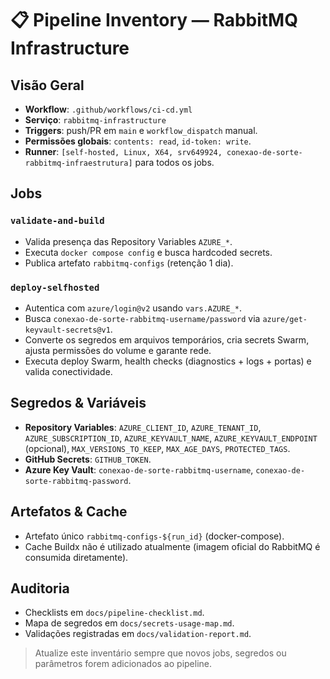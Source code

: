 # 📋 Pipeline Inventory — RabbitMQ Infrastructure

## Visão Geral
- **Workflow**: `.github/workflows/ci-cd.yml`
- **Serviço**: `rabbitmq-infrastructure`
- **Triggers**: push/PR em `main` e `workflow_dispatch` manual.
- **Permissões globais**: `contents: read`, `id-token: write`.
- **Runner**: `[self-hosted, Linux, X64, srv649924, conexao-de-sorte-rabbitmq-infraestrutura]` para todos os jobs.

## Jobs
### `validate-and-build`
- Valida presença das Repository Variables `AZURE_*`.
- Executa `docker compose config` e busca hardcoded secrets.
- Publica artefato `rabbitmq-configs` (retenção 1 dia).

### `deploy-selfhosted`
- Autentica com `azure/login@v2` usando `vars.AZURE_*`.
- Busca `conexao-de-sorte-rabbitmq-username/password` via `azure/get-keyvault-secrets@v1`.
- Converte os segredos em arquivos temporários, cria secrets Swarm, ajusta permissões do volume e garante rede.
- Executa deploy Swarm, health checks (diagnostics + logs + portas) e valida conectividade.

## Segredos & Variáveis
- **Repository Variables**: `AZURE_CLIENT_ID`, `AZURE_TENANT_ID`, `AZURE_SUBSCRIPTION_ID`, `AZURE_KEYVAULT_NAME`, `AZURE_KEYVAULT_ENDPOINT` (opcional), `MAX_VERSIONS_TO_KEEP`, `MAX_AGE_DAYS`, `PROTECTED_TAGS`.
- **GitHub Secrets**: `GITHUB_TOKEN`.
- **Azure Key Vault**: `conexao-de-sorte-rabbitmq-username`, `conexao-de-sorte-rabbitmq-password`.

## Artefatos & Cache
- Artefato único `rabbitmq-configs-${run_id}` (docker-compose).
- Cache Buildx não é utilizado atualmente (imagem oficial do RabbitMQ é consumida diretamente).

## Auditoria
- Checklists em `docs/pipeline-checklist.md`.
- Mapa de segredos em `docs/secrets-usage-map.md`.
- Validações registradas em `docs/validation-report.md`.

> Atualize este inventário sempre que novos jobs, segredos ou parâmetros forem adicionados ao pipeline.

